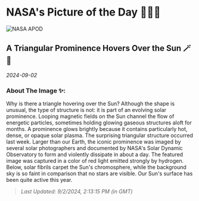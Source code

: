 
# NASA's Picture of the Day 🧑‍🚀💫

  ![NASA APOD](https://apod.nasa.gov/apod/image/2409/SunTriangle_Vanoni_960.jpg)
  
  ## A Triangular Prominence Hovers Over the Sun 🪄🌌
  
  _2024-09-02_
  
  ### About The Image ✨: 
  
  Why is there a triangle hovering over the Sun?  Although the shape is unusual, the type of structure is not: it is part of an evolving solar prominence.  Looping magnetic fields on the Sun channel the flow of energetic particles, sometimes holding glowing gaseous structures aloft for months.  A prominence glows brightly because it contains particularly hot, dense, or opaque solar plasma. The surprising triangular structure occurred last week. Larger than our Earth, the iconic prominence was imaged by several solar photographers and documented by NASA's Solar Dynamic Observatory to form and violently dissipate in about a day. The featured image was captured in a color of red light emitted strongly by hydrogen.  Below, solar fibrils carpet the Sun's chromosphere, while the background sky is so faint in comparison that no stars are visible.  Our Sun's surface has been quite active this year.
  
  
  
  > _Last Updated: 9/2/2024, 2:13:15 PM (in GMT)_
  